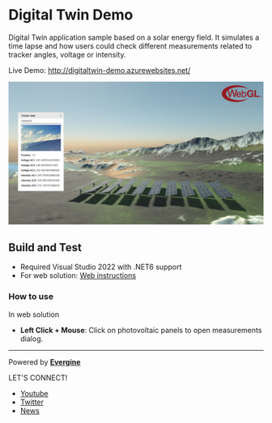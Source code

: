 # Digital Twin Demo
Digital Twin application sample based on a solar energy field. It simulates a time lapse and how
users could check different measurements related to tracker angles, voltage or intensity.

Live Demo: http://digitaltwin-demo.azurewebsites.net/

![alt Digital Twin Demo](Images/Measurements.JPG)

## Build and Test
- Required Visual Studio 2022 with .NET6 support
- For web solution: [Web instructions](README.Web.md) 

### How to use
In web solution
 * **Left Click + Mouse**: Click on photovoltaic panels to open measurements dialog.

----
Powered by **[Evergine ](http://www.evergine.com)**

LET'S CONNECT!

- [Youtube](https://www.youtube.com/channel/UCpA-X92rxM0OuywdVcir9mA)
- [Twitter](https://twitter.com/EvergineTeam)
- [News](https://evergine.com/news/)
